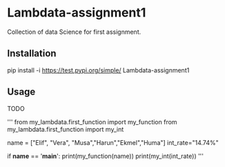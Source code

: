 # Lambdata-assignment1
Collection of data Science for first assignment.

## Installation

pip install -i https://test.pypi.org/simple/ Lambdata-assignment1

## Usage

TODO

'''
from my_lambdata.first_function import my_function
from my_lambdata.first_function import my_int

name = ["Elif", "Vera", "Musa","Harun","Ekmel","Huma"]
int_rate="14.74%"

if __name__ == '__main__':
    print(my_function(name))
    print(my_int(int_rate))
'''